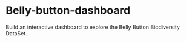 # Belly-button-dashboard

Build an interactive dashboard to explore the Belly Button Biodiversity DataSet.

